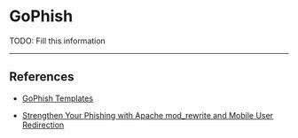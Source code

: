 # GoPhish

TODO: Fill this information

---
## References

- [GoPhish Templates](https://github.com/FreeZeroDays/GoPhish-Templates)

- [Strengthen Your Phishing with Apache mod_rewrite and Mobile User Redirection](https://bluescreenofjeff.com/2016-03-22-strengthen-your-phishing-with-apache-mod_rewrite-and-mobile-user-redirection/)